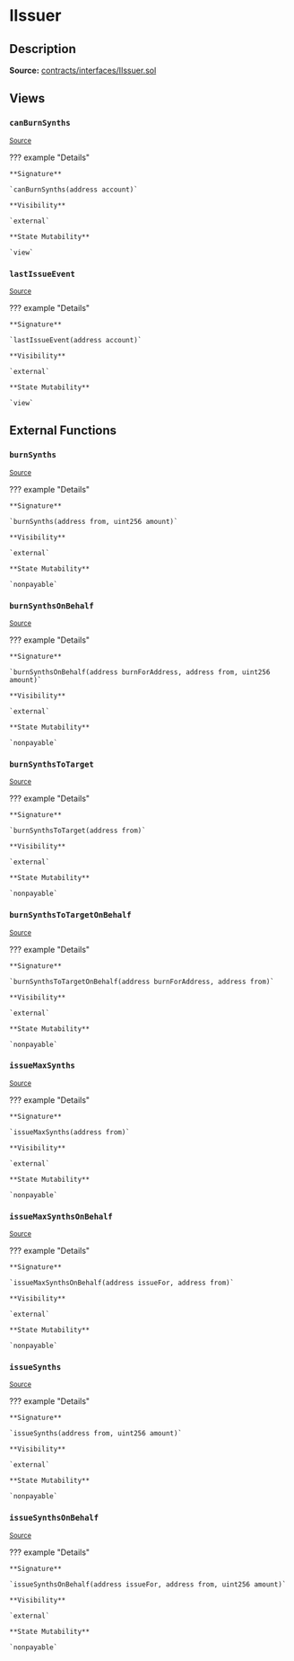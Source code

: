 # IIssuer

## Description

**Source:** [contracts/interfaces/IIssuer.sol](https://github.com/Synthetixio/synthetix/tree/v2.21.15/contracts/interfaces/IIssuer.sol)

## Views

### `canBurnSynths`

<sub>[Source](https://github.com/Synthetixio/synthetix/tree/v2.21.15/contracts/interfaces/IIssuer.sol#L6)</sub>

??? example "Details"

    **Signature**

    `canBurnSynths(address account)`

    **Visibility**

    `external`

    **State Mutability**

    `view`

### `lastIssueEvent`

<sub>[Source](https://github.com/Synthetixio/synthetix/tree/v2.21.15/contracts/interfaces/IIssuer.sol#L8)</sub>

??? example "Details"

    **Signature**

    `lastIssueEvent(address account)`

    **Visibility**

    `external`

    **State Mutability**

    `view`

## External Functions

### `burnSynths`

<sub>[Source](https://github.com/Synthetixio/synthetix/tree/v2.21.15/contracts/interfaces/IIssuer.sol#L23)</sub>

??? example "Details"

    **Signature**

    `burnSynths(address from, uint256 amount)`

    **Visibility**

    `external`

    **State Mutability**

    `nonpayable`

### `burnSynthsOnBehalf`

<sub>[Source](https://github.com/Synthetixio/synthetix/tree/v2.21.15/contracts/interfaces/IIssuer.sol#L25)</sub>

??? example "Details"

    **Signature**

    `burnSynthsOnBehalf(address burnForAddress, address from, uint256 amount)`

    **Visibility**

    `external`

    **State Mutability**

    `nonpayable`

### `burnSynthsToTarget`

<sub>[Source](https://github.com/Synthetixio/synthetix/tree/v2.21.15/contracts/interfaces/IIssuer.sol#L31)</sub>

??? example "Details"

    **Signature**

    `burnSynthsToTarget(address from)`

    **Visibility**

    `external`

    **State Mutability**

    `nonpayable`

### `burnSynthsToTargetOnBehalf`

<sub>[Source](https://github.com/Synthetixio/synthetix/tree/v2.21.15/contracts/interfaces/IIssuer.sol#L33)</sub>

??? example "Details"

    **Signature**

    `burnSynthsToTargetOnBehalf(address burnForAddress, address from)`

    **Visibility**

    `external`

    **State Mutability**

    `nonpayable`

### `issueMaxSynths`

<sub>[Source](https://github.com/Synthetixio/synthetix/tree/v2.21.15/contracts/interfaces/IIssuer.sol#L19)</sub>

??? example "Details"

    **Signature**

    `issueMaxSynths(address from)`

    **Visibility**

    `external`

    **State Mutability**

    `nonpayable`

### `issueMaxSynthsOnBehalf`

<sub>[Source](https://github.com/Synthetixio/synthetix/tree/v2.21.15/contracts/interfaces/IIssuer.sol#L21)</sub>

??? example "Details"

    **Signature**

    `issueMaxSynthsOnBehalf(address issueFor, address from)`

    **Visibility**

    `external`

    **State Mutability**

    `nonpayable`

### `issueSynths`

<sub>[Source](https://github.com/Synthetixio/synthetix/tree/v2.21.15/contracts/interfaces/IIssuer.sol#L11)</sub>

??? example "Details"

    **Signature**

    `issueSynths(address from, uint256 amount)`

    **Visibility**

    `external`

    **State Mutability**

    `nonpayable`

### `issueSynthsOnBehalf`

<sub>[Source](https://github.com/Synthetixio/synthetix/tree/v2.21.15/contracts/interfaces/IIssuer.sol#L13)</sub>

??? example "Details"

    **Signature**

    `issueSynthsOnBehalf(address issueFor, address from, uint256 amount)`

    **Visibility**

    `external`

    **State Mutability**

    `nonpayable`
